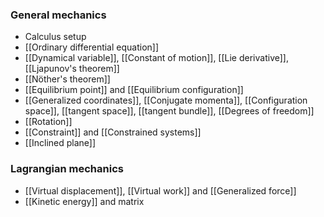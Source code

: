 ### General mechanics
- Calculus setup
- [[Ordinary differential equation]]
- [[Dynamical variable]], [[Constant of motion]], [[Lie derivative]], [[Ljapunov's theorem]]
- [[Nöther's theorem]]
- [[Equilibrium point]] and [[Equilibrium configuration]]
- [[Generalized coordinates]], [[Conjugate momenta]], [[Configuration space]], [[tangent space]], [[tangent bundle]], [[Degrees of freedom]]
- [[Rotation]]
- [[Constraint]] and [[Constrained systems]]
- [[Inclined plane]]
### Lagrangian mechanics
- [[Virtual displacement]], [[Virtual work]] and [[Generalized force]]
- [[Kinetic energy]] and matrix
